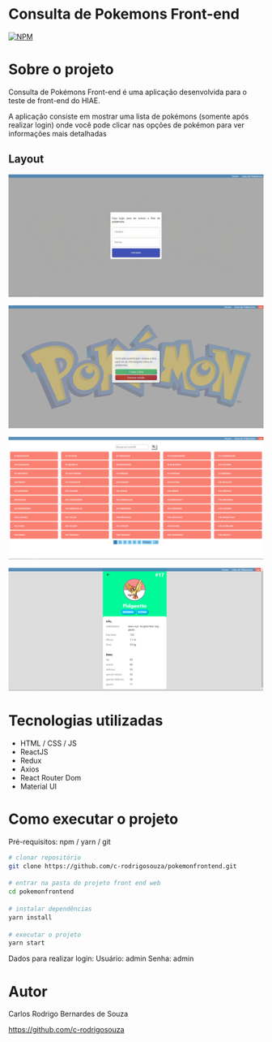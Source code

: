 # Consulta de Pokemons Front-end 
[![NPM](https://img.shields.io/npm/l/react)](https://github.com/c-rodrigosouza/pokemonfrontend/blob/main/LICENSE) 

# Sobre o projeto

Consulta de Pokémons Front-end é uma aplicação desenvolvida para o teste de front-end do HIAE.

A aplicação consiste em mostrar uma lista de pokémons (somente após realizar login) onde você pode clicar nas opções de pokémon para ver informações mais detalhadas

## Layout
![Web 1](https://github.com/c-rodrigosouza/assets/blob/main/login-pokemon-front-end.PNG?raw=true)

![Web 2](https://github.com/c-rodrigosouza/assets/blob/main/home-pokemon-front-end.PNG?raw=true)

![Web 3](https://github.com/c-rodrigosouza/assets/blob/main/pokemon-list.PNG?raw=true)

![Web 4](https://github.com/c-rodrigosouza/assets/blob/main/pokemon-info.PNG?raw=true)

# Tecnologias utilizadas
- HTML / CSS / JS 
- ReactJS
- Redux
- Axios
- React Router Dom
- Material UI

# Como executar o projeto

Pré-requisitos: npm / yarn / git

```bash
# clonar repositório
git clone https://github.com/c-rodrigosouza/pokemonfrontend.git

# entrar na pasta do projeto front end web
cd pokemonfrontend

# instalar dependências
yarn install

# executar o projeto
yarn start
```
Dados para realizar login:
Usuário: admin
Senha: admin

# Autor

Carlos Rodrigo Bernardes de Souza

https://github.com/c-rodrigosouza
